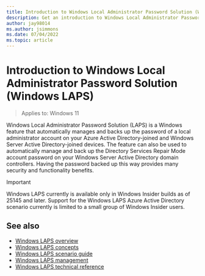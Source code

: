 ```yaml
---
title: Introduction to Windows Local Administrator Password Solution (Windows LAPS)
description: Get an introduction to Windows Local Administrator Password Solution (Windows LAPS).
author: jay98014
ms.author: jsimmons
ms.date: 07/04/2022
ms.topic: article
---
```


# Introduction to Windows Local Administrator Password Solution (Windows LAPS)

> Applies to: Windows 11

Windows Local Administrator Password Solution (LAPS) is a Windows feature that automatically manages and backs up the password of a local administrator account on your Azure Active Directory-joined and Windows Server Active Directory-joined devices. The feature can also be used to automatically manage and back up the Directory Services Repair Mode account password on your Windows Server Active Directory domain controllers. Having the password backed up this way provides many security and functionality benefits.

> [!IMPORTANT]
> Windows LAPS currently is available only in Windows Insider builds as of 25145 and later. Support for the Windows LAPS Azure Active Directory scenario currently is limited to a small group of Windows Insider users.

## See also

* [Windows LAPS overview](../laps/laps-overview.md)
* [Windows LAPS concepts](../laps/laps-concepts.md)
* [Windows LAPS scenario guide](../laps/laps-scenarios.md)
* [Windows LAPS management](../laps/laps-management.md)
* [Windows LAPS technical reference](../laps/laps-technical-reference.md)
